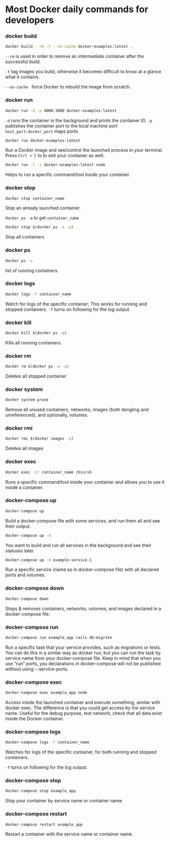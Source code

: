 # Most Docker daily commands for developers

### docker build

```bash
docker build --rm -t --no-cache docker-examples:latest .
```

`--rm` is used in order to remove an intermediate container after the successful build.

`-t` tag images you build, otherwise it becomes difficult to know at a glance what it contains.

`--no-cache ` force Docker to rebuild the image from scratch.

### docker run

```bash
docker run -d -p 4000:3000 docker-examples:latest
```

`-d` runs the container in the background and prints the container ID.
`-p` publishes the container port to the local machine port 
`host_port:docker_port` maps ports

```bash
docker run docker-examples:latest
```

Run a Docker image and see/control the launched process in your terminal. 
Press `Ctrl + C` to to exit your container as well.

```bash
docker run -t -i docker-examples:latest node
```

Helps to run a specific command/tool inside your container.

### docker stop

```bash
docker stop container_name
```

Stop an already launched container.

`docker ps -a` to get `container_name` 

```bash
docker stop $(docker ps -a -q)
```

Stop all containers

### docker ps

```bash
docker ps -a
```

list of running containers.

### docker logs

```bash
docker logs -f container_name
```

Watch for logs of the specific container; 
This works for running and stopped containers. 
`-f` turns on following for the log output.

### docker kill

```bash
docker kill $(docker ps -q)
```

Kills all running containers.

### docker rm

```bash
docker rm $(docker ps -a -q)
```

Deletes all stopped container

### docker system

```bash
docker system prune
```

Remove all unused containers, networks, images (both dangling and unreferenced), and optionally, volumes.

### docker rmi

```bash
docker rmi $(docker images -q)
```

Deletes all images

### docker exec

```bash
docker exec -it container_name /bin/sh
```

Runs a specific command/tool inside your container and allows you to use it inside a container.

### docker-compose up

```bash
docker-compose up
```

Build a docker-compose file with some services, and run them all and see their output.

```bash
docker-compose up -d
```

You want to build and run all services in the background and see their statuses later.

```bash
docker-compose up -d example-service-1
```

Run a specific service (name as in docker-compose file) with all declared ports and volumes.

### docker-compose down

```bash
docker-compose down
```

Stops & removes containers, networks, volumes, and images declared in a docker-compose file.

### docker-compose run

```bash
docker-compose run example_app rails db:migrate
```

Run a specific task that your service provides, such as migrations or tests. You can do this in a similar way as docker run, but you can run the task by service name from your docker-compose file. Keep in mind that when you use “run” ports, you declarations in docker-compose will not be published without using --service-ports.

### docker-compose exec

```bash
docker-compose exec example_app node
```

Access inside the launched container and execute something, similar with docker exec. The difference is that you could get access by the service name. Useful for the debug purpose, test network, check that all data exist inside the Docker container.

### docker-compose logs

```bash
docker-compose logs -f container_name
```

Watches for logs of the specific container, for both running and stopped containers.

`-f` turns on following for the log output.

### docker-compose stop

```bash
docker-compose stop example_app 
```

Stop your container by service name or container name.

### docker-compose restart

```bash
docker-compose restart example_app 
```

Restart a container with the service name or container name.